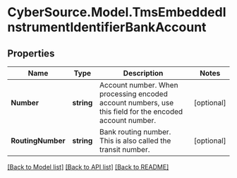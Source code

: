 # CyberSource.Model.TmsEmbeddedInstrumentIdentifierBankAccount
## Properties

Name | Type | Description | Notes
------------ | ------------- | ------------- | -------------
**Number** | **string** | Account number.  When processing encoded account numbers, use this field for the encoded account number.  | [optional] 
**RoutingNumber** | **string** | Bank routing number. This is also called the transit number.  | [optional] 

[[Back to Model list]](../README.md#documentation-for-models) [[Back to API list]](../README.md#documentation-for-api-endpoints) [[Back to README]](../README.md)

